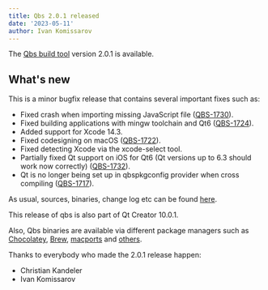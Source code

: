 ```yaml
---
title: Qbs 2.0.1 released
date: '2023-05-11'
author: Ivan Komissarov
---
```


The [Qbs build tool](http://qbs.io) version 2.0.1 is available.

## What's new

<!--more-->

This is a minor bugfix release that contains several important fixes such as:

* Fixed crash when importing missing JavaScript file
  ([QBS-1730](https://bugreports.qt.io/projects/QBS/issues/QBS-1730)).
* Fixed building applications with mingw toolchain and Qt6
  ([QBS-1724](https://bugreports.qt.io/projects/QBS/issues/QBS-1724)).
* Added support for Xcode 14.3.
* Fixed codesigning on macOS ([QBS-1722](https://bugreports.qt.io/projects/QBS/issues/QBS-1722)).
* Fixed detecting Xcode via the xcode-select tool.
* Partially fixed Qt support on iOS for Qt6 (Qt versions up to 6.3 should work now correctly)
  ([QBS-1732](https://bugreports.qt.io/projects/QBS/issues/QBS-1732)).
* Qt is no longer being set up in qbspkgconfig provider when cross compiling
  ([QBS-1717](https://bugreports.qt.io/projects/QBS/issues/QBS-1717)).

As usual, sources, binaries, change log etc can be found
[here](https://download.qt.io/official_releases/qbs/2.0.1/).

This release of qbs is also part of Qt Creator 10.0.1.

Also, Qbs binaries are available via different package managers such as
[Chocolatey](https://community.chocolatey.org/packages/qbs),
[Brew](https://formulae.brew.sh/formula/qbs), [macports](https://ports.macports.org/port/qbs/) and
[others](https://repology.org/metapackage/qbs/versions).

Thanks to everybody who made the 2.0.1 release happen:

* Christian Kandeler
* Ivan Komissarov
